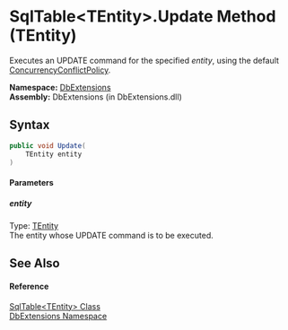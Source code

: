 SqlTable&lt;TEntity>.Update Method (TEntity)
============================================
Executes an UPDATE command for the specified *entity*, using the default [ConcurrencyConflictPolicy][1].

**Namespace:** [DbExtensions][2]  
**Assembly:** DbExtensions (in DbExtensions.dll)

Syntax
------

```csharp
public void Update(
	TEntity entity
)
```

#### Parameters

##### *entity*
Type: [TEntity][3]  
The entity whose UPDATE command is to be executed.


See Also
--------

#### Reference
[SqlTable&lt;TEntity> Class][3]  
[DbExtensions Namespace][2]  

[1]: ../ConcurrencyConflictPolicy/README.md
[2]: ../README.md
[3]: README.md
